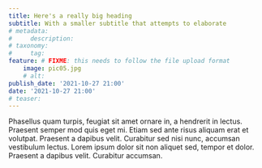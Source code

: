 ```yaml
---
title: Here's a really big heading
subtitle: With a smaller subtitle that attempts to elaborate
# metadata:
#     description:
# taxonomy:
#     tag:
feature: # FIXME: this needs to follow the file upload format
    image: pic05.jpg
    # alt:
publish_date: '2021-10-27 21:00'
date: '2021-10-27 21:00'
# teaser:
---
```

Phasellus quam turpis, feugiat sit amet ornare in, a hendrerit in lectus. Praesent semper mod quis eget mi. Etiam sed ante risus aliquam erat et volutpat. Praesent a dapibus velit. Curabitur sed nisi nunc, accumsan vestibulum lectus. Lorem ipsum dolor sit non aliquet sed, tempor et dolor. Praesent a dapibus velit. Curabitur accumsan.